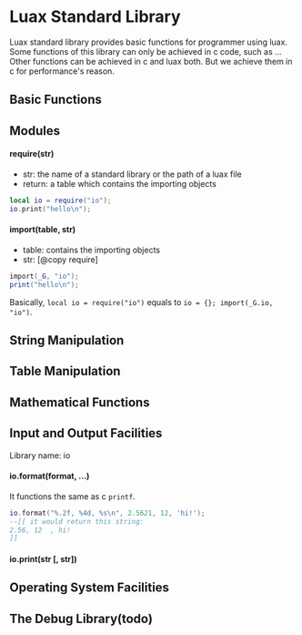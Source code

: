 # Luax Standard Library

 Luax standard library provides basic functions for programmer using luax. Some functions of this library can only be achieved in c code, such as ... Other functions can be achieved in c and luax both. But we achieve them in c for performance's reason.


## Basic Functions

## Modules

#### require(str)
 + str: the name of a standard library or the path of a luax file
 + return: a table which contains the importing objects
```lua
local io = require("io");
io.print("hello\n");
```
#### import(table, str)
 + table: contains the importing objects
 + str: [@copy require]

```lua
import(_G, "io");
print("hello\n");
```
 Basically, `local io = require("io")` equals to `io = {}; import(_G.io, "io")`.


## String Manipulation

## Table Manipulation

## Mathematical Functions

## Input and Output Facilities
 Library name: io

#### io.format(format, ...)
 It functions the same as c `printf`.
 ```lua
io.format("%.2f, %4d, %s\n", 2.5621, 12, 'hi!');
--[[ it would return this string:
2.56, 12  , hi!
]]
 ```

#### io.print(str [, str])


## Operating System Facilities

## The Debug Library(todo)